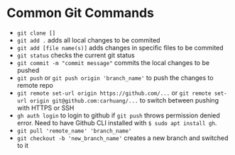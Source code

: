 # Common Git Commands
- `git clone []`
- `git add .` adds all local changes to be commited
- `git add [file name(s)]` adds changes in specific files to be commited
- `git status` checks the current git status
- `git commit -m "commit message"` commits the local changes to be pushed
- `git push` or `git push origin 'branch_name'` to push the changes to remote repo
- `git remote set-url origin https://github.com/...` or `git remote set-url origin git@github.com:carhuang/...` to switch between pushing with HTTPS or SSH
- `gh auth login` to login to github if `git push` throws permission denied error. Need to have Github CLI installed with `$ sudo apt install gh`.
- `git pull 'remote_name' 'branch_name'`
- `git checkout -b 'new_branch_name'` creates a new branch and switched to it